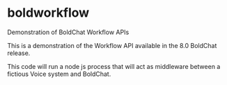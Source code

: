# boldworkflow
Demonstration of BoldChat Workflow APIs

This is a demonstration of the Workflow API available in the 8.0 BoldChat release.

This code will run a node js process that will act as middleware between a fictious Voice system and BoldChat.
